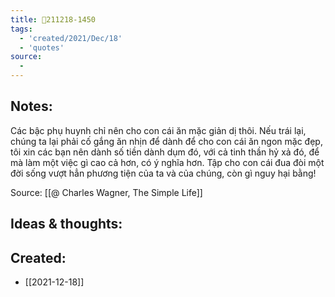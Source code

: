 ```yaml
---
title: 💬211218-1450
tags:
  - 'created/2021/Dec/18'
  - 'quotes'
source:
  - 
---
```


## Notes:
Các bậc phụ huynh chỉ nên cho con cái ăn mặc giản dị thôi. Nếu trái lại, chúng ta lại phải cố gắng ăn nhịn để dành để cho con cái ăn ngon mặc đẹp, tôi xin các bạn nên dành số tiền dành dụm đó, với cả tinh thần hỷ xả đó, để mà làm một việc gì cao cả hơn, có ý nghĩa hơn. Tập cho con cái đua đòi một đời sống vượt hẳn phương tiện của ta và của chúng, còn gì nguy hại bằng!

Source: [[@ Charles Wagner, The Simple Life]]

## Ideas & thoughts:
## Created:
- [[2021-12-18]]
